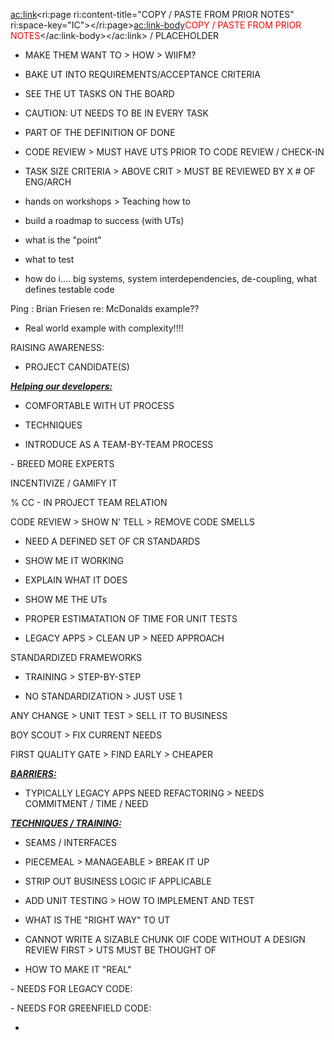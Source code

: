 
<ac:link><ri:page ri:content-title="COPY / PASTE FROM PRIOR NOTES" ri:space-key="IC"></ri:page><ac:link-body><span style="color: rgb(255,0,0);">COPY / PASTE FROM PRIOR NOTES</span></ac:link-body></ac:link> / PLACEHOLDER



- MAKE THEM WANT TO &gt; HOW &gt; WIIFM?

- BAKE UT INTO REQUIREMENTS/ACCEPTANCE CRITERIA

- SEE THE UT TASKS ON THE BOARD

- CAUTION: UT NEEDS TO BE IN EVERY TASK

- PART OF THE DEFINITION OF DONE

- CODE REVIEW &gt; MUST HAVE UTS PRIOR TO CODE REVIEW / CHECK-IN

- TASK SIZE CRITERIA &gt; ABOVE CRIT &gt; MUST BE REVIEWED BY X # OF ENG/ARCH

- hands on workshops &gt; Teaching how to

- build a roadmap to success (with UTs)

- what is the "point"

- what to test

- how do i.... big systems, system interdependencies, de-coupling, what defines testable code



Ping : Brian Friesen re: McDonalds example??



- Real world example with complexity!!!!



RAISING AWARENESS:

- PROJECT CANDIDATE(S)



*<u><strong>Helping our developers:</strong></u>*

- COMFORTABLE WITH UT PROCESS

- TECHNIQUES

- INTRODUCE AS A TEAM-BY-TEAM PROCESS

- BREED MORE EXPERTS



INCENTIVIZE / GAMIFY IT

% CC - IN PROJECT TEAM RELATION



CODE REVIEW &gt; SHOW N' TELL &gt; REMOVE CODE SMELLS

- NEED A DEFINED SET OF CR STANDARDS

- SHOW ME IT WORKING

- EXPLAIN WHAT IT DOES

- SHOW ME THE UTs

- PROPER ESTIMATATION OF TIME FOR UNIT TESTS

- LEGACY APPS &gt; CLEAN UP &gt; NEED APPROACH



STANDARDIZED FRAMEWORKS

- TRAINING &gt; STEP-BY-STEP

- NO STANDARDIZATION &gt; JUST USE 1



ANY CHANGE &gt; UNIT TEST &gt; SELL IT TO BUSINESS



BOY SCOUT &gt; FIX CURRENT NEEDS



FIRST QUALITY GATE &gt; FIND EARLY &gt; CHEAPER





*<u><strong>BARRIERS:</strong></u>*

- TYPICALLY LEGACY APPS NEED REFACTORING &gt; NEEDS COMMITMENT / TIME / NEED





*<u><strong>TECHNIQUES / TRAINING:</strong></u>*

- SEAMS / INTERFACES

- PIECEMEAL &gt; MANAGEABLE &gt; BREAK IT UP

- STRIP OUT BUSINESS LOGIC IF APPLICABLE

- ADD UNIT TESTING &gt; HOW TO IMPLEMENT AND TEST

- WHAT IS THE "RIGHT WAY" TO UT

- CANNOT WRITE A SIZABLE CHUNK OIF CODE WITHOUT A DESIGN REVIEW FIRST &gt; UTS MUST BE THOUGHT OF

- HOW TO MAKE IT "REAL"

- NEEDS FOR LEGACY CODE:

- NEEDS FOR GREENFIELD CODE:

-
